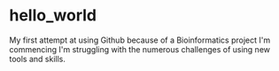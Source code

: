 # hello_world
My first attempt at using Github because of a Bioinformatics project I'm commencing
I'm struggling with the numerous challenges of using new tools and skills.
